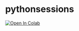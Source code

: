 # pythonsessions
[![Open In Colab](https://colab.research.google.com/assets/colab-badge.svg)](https://colab.research.google.com/github/pranikz/pythonsessions)
